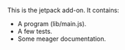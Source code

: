 This is the jetpack add-on.  It contains:

* A program (lib/main.js).
* A few tests.
* Some meager documentation.
